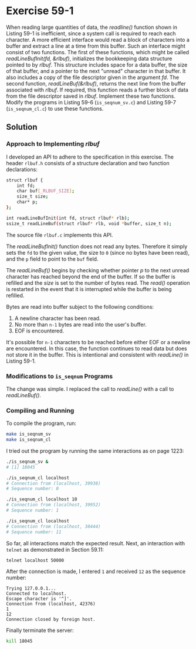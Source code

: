 # Exercise 59-1

When reading large quantities of data, the *readline()* function shown in Listing 59-1
is inefficient, since a system call is required to reach each character. A more efficient
interface would read a block of characters into a buffer and extract a line at a time from
this buffer. Such an interface might consist of two functions. The first of these functions,
which might be called *readLineBufInit(fd, &rlbuf)*, initializes the bookkeeping data
structure pointed to by *rlbuf*. This structure includes space for a data buffer, the size
of that buffer, and a pointer to the next "unread" character in that buffer. It also includes
a copy of the file descriptor given in the argument *fd*. The second function, *readLineBuf(&rlbuf)*,
returns the next line from the buffer associated with *rlbuf*. If required, this function reads
a further block of data from the file descriptor saved in *rlbuf*. Implement these two functions.
Modify the programs in Listing 59-6 (`is_seqnum_sv.c`) and Listing 59-7 (`is_seqnum_cl.c`) to
use these functions.

## Solution

### Approach to Implementing *rlbuf*

I developed an API to adhere to the specification in this exercise. The header `rlbuf.h` consists
of a structure declaration and two function declarations:

```bash
struct rlbuf {
    int fd;
    char buf[_RLBUF_SIZE];
    size_t size;
    char* p;
};

int readLineBufInit(int fd, struct rlbuf* rlb);
ssize_t readLineBuf(struct rlbuf* rlb, void *buffer, size_t n);
```

The source file `rlbuf.c` implements this API.

The *readLineBufInit()* function does not read any bytes. Therefore it simply sets the `fd` to the
given value, the size to `0` (since no bytes have been read), and the `p` field to point to the `buf` field.

The *readLineBuf()* begins by checking whether pointer *p* to the next unread character has reached beyond
the end of the buffer. If so the buffer is refilled and the *size* is set to the number of bytes read.
The *read()* operation is restarted in the event that it is interrupted while the buffer is being refilled.

Bytes are read into buffer subject to the following conditions:

1. A newline character has been read.
2. No more than `n-1` bytes are read into the user's buffer.
3. EOF is encountered.

It's possible for `n-1` characters to be reached before either EOF or a newline are encountered.
In this case, the function continues to read data but does not store it in the buffer. This is
intentional and consistent with *readLine()* in Listing 59-1.

### Modifications to `is_seqnum` Programs

The change was simple. I replaced the call to *readLine()* with a call to *readLineBuf()*.

### Compiling and Running

To compile the program, run:

```bash
make is_seqnum_sv
make is_seqnum_cl
```

I tried out the program by running the same interactions as on page 1223:

```bash
./is_seqnum_sv &
# [1] 18045

./is_seqnum_cl localhost
# Connection from (localhost, 39938)
# Sequence number: 0

./is_seqnum_cl localhost 10
# Connection from (localhost, 39952)
# Sequence number: 1

./is_seqnum_cl localhost
# Connection from (localhost, 38444)
# Sequence number: 11
```

So far, all interactions match the expected result. Next, an interaction with `telnet` as demonstrated
in Section 59.11:

```bash
telnet localhost 50000
```

After the connection is made, I entered `1` and received `12` as the sequence number:

```
Trying 127.0.0.1...
Connected to localhost.
Escape character is '^]'.
Connection from (localhost, 42376)
1
12
Connection closed by foreign host.
```

Finally terminate the server:

```bash
kill 18045
```
